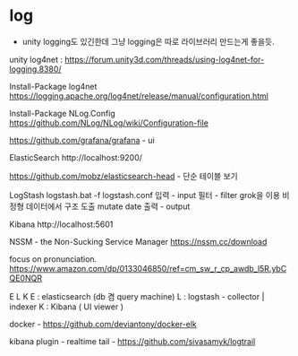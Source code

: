 # log

- unity logging도 있긴한데 그냥 logging은 따로 라이브러리 만드는게 좋을듯.


unity log4net : https://forum.unity3d.com/threads/using-log4net-for-logging.8380/



Install-Package log4net
https://logging.apache.org/log4net/release/manual/configuration.html

Install-Package NLog.Config
https://github.com/NLog/NLog/wiki/Configuration-file



https://github.com/grafana/grafana - ui

ElasticSearch
http://localhost:9200/

https://github.com/mobz/elasticsearch-head - 단순 테이블 보기

LogStash
logstash.bat -f logstash.conf
입력 - input
필터 - filter
 grok을 이용 비정형 데이터에서 구조 도출
 mutate
 date
출력 - output


Kibana
http://localhost:5601


NSSM - the Non-Sucking Service Manager
https://nssm.cc/download

focus on pronunciation.
https://www.amazon.com/dp/0133046850/ref=cm_sw_r_cp_awdb_l5R.ybCQE0NQR




E L K
E : elasticsearch (db 겸 query machine)
L : logstash - collector | indexer
K : Kibana ( UI viewer )

docker - https://github.com/deviantony/docker-elk

kibana plugin - realtime tail - https://github.com/sivasamyk/logtrail
